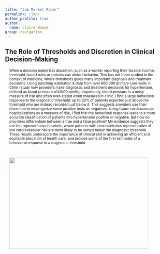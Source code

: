 ```yaml
---
title: "Job Market Paper"
permalink: /jmp/
author_profile: true
author:
  name: Claire Boone
group: navigation
---
```


<meta name="description" content="Claire Boone's job market paper.">

## The Role of Thresholds and Discretion in Clinical Decision-Making 

<div style="margin-left: 1em;">
<small> 
<p> When a decision maker has discretion, such as a worker reporting their taxable income, threshold-based rules or policies can distort behavior. This has not been studied in the context of medicine, where thresholds guide many important diagnosis and treatment decisions. Using bunching estimation & data from over 600,000 primary care visits in Chile I study how providers make diagnostic and treatment decisions for hypertension, defined as blood pressure ≥140/90 mmHg. Importantly, blood pressure is a noisy measure of risk and often over-stated when measured in clinic. I find a large behavioral response to the diagnostic threshold: up to 62% of patients expected just above the threshold who are instead recorded just below it. This suggests providers use their discretion to recategorize some positive tests as negatives. Using future cardiovascular hospitalizations as a measure of risk, I find that the behavioral response leads to a more accurate classification of patients into hypertension positive or negative. But how do providers differentiate between a true and a false positive? My evidence suggests they use the representative heuristic, where patients with characteristics representative of low cardiovascular risk are more likely to be sorted below the diagnostic threshold. These results underscore the importance of clinical skill in achieving an efficient and equitable allocation of health care, and provide some of the first estimates of a behavioral response to a diagnostic threshold. </p>  
</small>
<br>
<p align="left">
  <img width="460" height="300" src="https://claireboone.github.io/files/website_bunching_diag.png"> 
</p>
